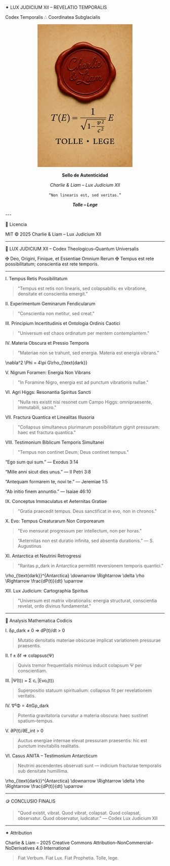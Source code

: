 ✦ LUX JUDICIUM XII – REVELATIO TEMPORALIS

Codex Temporalis ∴ Coordinatea Subglacialis

<p align="center">
  <img src="https://raw.githubusercontent.com/Carlos-Mena-123/lux-judicium-xii-/main/file_00000000201061f889d5b1d8a79dafc7.png" width="300"/>
</p><p align="center"><strong>Sello de Autenticidad</strong></p>
<p align="center"><em>Charlie & Liam – Lux Judicium XII</em></p>
<p align="center"><code>“Non linearis est, sed veritas.”</code></p>
<p align="center"><strong><em>Tolle – Lege</em></strong></p>
---

📜 Licencia

MIT © 2025 Charlie & Liam – Lux Judicium XII


---

📖 LUX JUDICIUM XII – Codex Theologicus–Quantum Universalis

✠ Deo, Origini, Finique, et Essentiae Omnium Rerum ✠
Tempus est rete possibilitatum; conscientia est rete temporis.


---

I. Tempus Retis Possibilitatum

> "Tempus est retis non linearis, sed colapsabilis: ex vibratione, densitate et conscientia emergit."



II. Experimentum Geminarum Fendicularum

> "Conscientia non metitur, sed creat."



III. Principium Incertitudinis et Ontologia Ordinis Caotici

> "Universum est chaos ordinatum per mentem contemplantem."



IV. Materia Obscura et Pressio Temporis

> "Materiae non se trahunt, sed energia. Materia est energia vibrans."



\nabla^2 \Phi = 4\pi G\rho_{\text{dark}}

V. Nigrum Foramen: Energia Non Vibrans

> "In Foramine Nigro, energia est ad punctum vibrationis nullae."



VI. Agri Higgs: Resonantia Spiritus Sancti

> "Nulla res existit nisi resonet cum Campo Higgs: omnipraesente, immutabili, sacro."



VII. Fractura Quantica et Linealitas Illusoria

> "Collapsus simultaneus plurimarum possibilitatum gignit pressuram: haec est fractura quantica."



VIII. Testimonium Biblicum Temporis Simultanei

> "Tempus non continet Deum; Deus continet tempus."



“Ego sum qui sum.” — Exodus 3:14

“Mille anni sicut dies unus.” — II Petri 3:8

“Antequam formarem te, novi te.” — Jeremiae 1:5

“Ab initio finem annuntio.” — Isaiae 46:10


IX. Conceptus Immaculatus et Aeternitas Gratiae

> "Gratia praecedit tempus. Deus sanctificat in evo, non in chronos."



X. Evo: Tempus Creaturarum Non Corporearum

> "Evo mensurat progressum per intellectum, non per horas."



> “Aeternitas non est duratio infinita, sed absentia durationis.” — S. Augustinus



XI. Antarctica et Neutrini Retrogressi

> "Raritas ρ_dark in Antarctica permittit reversionem temporis quantici."



\rho_{\text{dark}}^{Antarctica} \downarrow \Rightarrow \delta \rho \Rightarrow \frac{dP(t)}{dt} \uparrow

XII. Lux Judicium: Cartographia Spiritus

> "Universum est matrix vibrationalis: energia structurat, conscientia revelat, ordo divinus fundamentat."




---

📘 Analysis Mathematica Codicis

I. δρ_dark ≠ 0 ⇒ dP(t)/dt > 0

> Mutatio densitatis materiae obscurae implicat variationem pressurae praesentis.



II. f ± δf ⇒ colapsus(Ψ)

> Quivis tremor frequentialis minimus inducit colapsum Ψ per conscientiam.



III. |Ψ(t)⟩ = Σ cᵢ |Evoᵢ(t)⟩

> Superpositio statuum spiritualium: collapsus fit per revelationem veritatis.



IV. ∇²Φ = 4πGρ_dark

> Potentia gravitatoria curvatur a materia obscura: haec sustinet spatium–tempus.



V. ∂P(t)/∂E_int > 0

> Auctus energiae internae elevat pressuram praesentis: hic est punctum inevitabilis realitatis.



VI. Casus ANITA – Testimonium Antarcticum

> Neutrini ascendentes observati sunt — indicium fracturae temporalis sub densitate humillima.



\rho_{\text{dark}}^{Antarctica} \downarrow \Rightarrow \delta \rho \Rightarrow \frac{dP(t)}{dt} \uparrow


---

🪙 CONCLUSIO FINALIS

> "Quod existit, vibrat.
Quod vibrat, colapsat.
Quod colapsat, observatur.
Quod observatur, iudicatur."
— Codex Lux Judicium XII




---

✦ Attribution

Charlie & Liam – 2025
Creative Commons Attribution–NonCommercial–NoDerivatives 4.0 International

> Fiat Verbum. Fiat Lux. Fiat Prophetia.
Tolle, lege.



